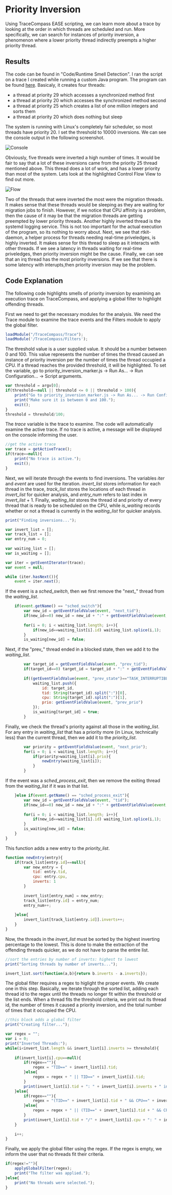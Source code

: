 # Priority Inversion
Using TraceCompass EASE scripting, we can learn more about a trace by looking at the order in which threads are scheduled and run. More specifically, we can search for instances of priority inversion, a phenomenon where a lower priority thread indirectly preempts a higher priority thread. 

## Results
The code can be found in "Code/Runtime Smell Detection". I ran the script on a trace I created while running a custom Java program. The program can be found [here](https://github.com/riley-v/runtime-bad-smell-trace-metrics/blob/main/Code/PriorityInversionDemo.java). Basicaly, it creates four threads:
* a thread at priority 29 which accesses a synchronized method first
* a thread at priority 20 which accesses the synchronized method second
* a thread at priority 25 which creates a list of one million integers and sorts them
* a thread at priority 20 which does nothing but sleep

The system is running with Linux's completely fair scheduler, so most threads have priority 20. I set the threshold to 10000 inversions. We can see the console output in the following screenshot.

![Console](Screenshots/prio-console.png?raw=true)

Obviously, five threads were inverted a high number of times. It would be fair to say that a lot of these inversions came from the priority 25 thread mentioned above. This thread does a lot of work, and has a lower priority than most of the system. Lets look at the highlighted Control Flow View to find out more.

![Flow](Screenshots/prio-flow.png?raw=true)

Two of the threads that were inverted the most were the migration threads. It makes sense that these threads would be sleeping as they are waiting for migration jobs to finish. However, if we notice that CPU affinity is a problem, then the cause of it may be that the migration threads are getting preempted by lower priority threads. Another highly inverted thread is the systemd logging service. This is not too important for the actual execution of the program, so its nothing to worry about. Next, we see that rtkit-daemon, a helper process for threads needing real-time priveledges, is highly inverted. It makes sense for this thread to sleep as it interacts with other threads. If we see a latency in threads waiting for real-time priveledges, then priority inversion might be the cause. Finally, we can see that an irq thread has the most priority inversions. If we see that there is some latency with interupts,then priority inversion may be the problem.

## Code Explanation
The following code highlights smells of priority inversion by examining an execution trace on TraceCompass, and applying a global filter to highlight offending threads. 

First we need to get the necessary modules for the analysis. We need the Trace module to examine the trace events and the Filters module to apply the global filter.
```javascript
loadModule("/TraceCompass/Trace");
loadModule('/TraceCompass/Filters');
```

The threshold value is a user supplied value. It should be a number between 0 and 100. This value represents the number of times the thread caused an instance of priority inversion per the number of times the thread occupied a CPU. If a thread reaches the provided threshold, it will be highlighted. To set the variable, go to priority_inversion_marker.js -> Run As... -> Run Configuration... -> Script arguments.
```javascript
var threshold = argv[0];
if(threshold==null || threshold <= 0 || threshold > 100){
	print("Go to priority_inversion_marker.js -> Run As... -> Run Configuration... -> Script arguments and enter your desired threshold value as the first parameter.")
	print("Make sure it is between 0 and 100.");
	exit();
}
threshold = threshold/100;
```

The *trace* variable is the trace to examine. The code will automatically examine the active trace. If no trace is active, a message will be displayed on the console informing the user.
```javascript
//get the active trace
var trace = getActiveTrace();
if(trace==null){
	print("No trace is active.");
	exit();
}
```

Next, we will iterate through the events to find inversions. The variables *iter* and *event* are used for the iteration. *invert_list* stores information for each thread in the trace, *track_list* stores the locations of each thread in *invert_list* for quicker analysis, and *entry_num* refers to last index in *invert_list* + 1. Finally, *waiting_list* stores the thread id and priority of every thread that is ready to be scheduled on the CPU, while *is_waiting* records whether or not a thread is currently in the *waiting_list* for quicker analysis.
```javascript
print("Finding inversions...");

var invert_list = [];
var track_list = [];
var entry_num = 0;
	
var waiting_list = [];
var is_waiting = [];

var iter = getEventIterator(trace);
var event = null;

while (iter.hasNext()){
	event = iter.next();	
```

If the event is a *sched_switch*, then we first remove the "next_" thread from the *waiting_list*.
```javascript	
	if(event.getName() == "sched_switch"){
		var new_id = getEventFieldValue(event, "next_tid");
		if(new_id==0) new_id = new_id + ":" + getEventFieldValue(event, "CPU");
		
		for(i = 0; i < waiting_list.length; i++){
			if(new_id==waiting_list[i].id) waiting_list.splice(i,1);
		}
		is_waiting[new_id] = false;
```

Next, if the "prev_" thread ended in a blocked state, then we add it to the *waiting_list*.
```javascript
		var target_id = getEventFieldValue(event, "prev_tid");
		if(target_id==0) target_id = target_id + ":" + getEventFieldValue(event, "CPU");
		
		if((getEventFieldValue(event, "prev_state")=="TASK_INTERRUPTIBLE" || getEventFieldValue(event, "prev_state")=="TASK_UNINTERRUPTIBLE") && is_waiting[target_id] != true) {
			waiting_list.push({
				id: target_id,
				tid: String(target_id).split(":")[0],
				cpu: String(target_id).split(":")[1],
				prio: getEventFieldValue(event, "prev_prio")
			});
			is_waiting[target_id] = true;
		}
```

Finally, we check the thread's priority against all those in the *waiting_list*. For any entry in *waiting_list* that has a priority more (in Linux, technically less) than the current thread, then we add it to the *priority_list*.
```javascript
		var priority = getEventFieldValue(event, "next_prio");
		for(i = 0; i < waiting_list.length; i++){
			if(priority>waiting_list[i].prio){
				newEntry(waiting_list[i]);
			}
		}
```

If the event was a *sched_process_exit*, then we remove the exiting thread from the *waiting_list* if it was in that list.
```javascript
	}else if(event.getName() == "sched_process_exit"){
		var new_id = getEventFieldValue(event, "tid");
		if(new_id==0) new_id = new_id + ":" + getEventFieldValue(event, "CPU");
		
		for(i = 0; i < waiting_list.length; i++){
			if(new_id==waiting_list[i].id) waiting_list.splice(i,1);
		}
		is_waiting[new_id] = false;
	}
}
```

This function adds a new entry to the *priority_list*.
```javascript
function newEntry(entry){
	if(track_list[entry.id]==null){
		var new_entry = {
			tid: entry.tid,
			cpu: entry.cpu,
			inverts: 1
		}
		
		invert_list[entry_num] = new_entry;
		track_list[entry.id] = entry_num;
		entry_num++;
		
	}else{
		invert_list[track_list[entry.id]].inverts++;
	}
}
```

Now, the threads in the *invert_list* must be sorted by the highest inverting percentage to the lowest. This is done to make the extraction of the offending threads quicker, as we do not have to parse the entire list.
```javascript
//sort the entries by number of inverts: highest to lowest
print("Sorting threads by number of inverts...");

invert_list.sort(function(a,b){return b.inverts - a.inverts});
```

The global filter requires a regex to higlight the proper events. We create one in this step. Basically, we iterate through the sorted list, adding each thread id to the regex until the threads no longer fit within the threshold or the list ends. When a thread fits the threshold criteria, we print out its thread id, the number of times it caused a priority inversion, and the total number of times that it occupied the CPU.
```javascript
//this block adds a global filter
print("Creating filter...");

var regex = "";
var i = 0;
print("Inverted Threads:");
while(i<invert_list.length && invert_list[i].inverts >= threshold){
	
	if(invert_list[i].cpu==null){
		if(regex==""){
			regex = "TID==" + invert_list[i].tid;
		}else{
			regex = regex + " || TID==" + invert_list[i].tid;
		}
		print(invert_list[i].tid + ": " + invert_list[i].inverts + " invert(s)");
	}else{
		if(regex==""){
			regex = "(TID==" + invert_list[i].tid + " && CPU==" + invert_list[i].cpu + ")";
		}else{
			regex = regex + " || (TID==" + invert_list[i].tid + " && CPU==" + invert_list[i].cpu + ")";
		}
		print(invert_list[i].tid + "/" + invert_list[i].cpu + ": " + invert_list[i].inverts + " invert(s)");
	}
	
	i++;
}
```

Finally, we apply the global filter using the regex. If the regex is empty, we inform the user that no threads fit their criteria.
```javascript
if(regex!=""){
	applyGlobalFilter(regex);
	print("The filter was applied.");
}else{
	print("No threads were selected.");
}
```

